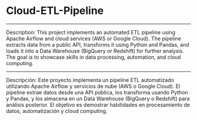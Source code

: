 # Cloud-ETL-Pipeline
------------------------------------------------------
Description:
This project implements an automated ETL pipeline using Apache Airflow and cloud services (AWS or Google Cloud). The pipeline extracts data from a public API, transforms it using Python and Pandas, and loads it into a Data Warehouse (BigQuery or Redshift) for further analysis. The goal is to showcase skills in data processing, automation, and cloud computing.

-------------------------------------------------------
Descripción:
Este proyecto implementa un pipeline ETL automatizado utilizando Apache Airflow y servicios de nube (AWS o Google Cloud). El pipeline extrae datos desde una API pública, los transforma usando Python y Pandas, y los almacena en un Data Warehouse (BigQuery o Redshift) para análisis posterior. El objetivo es demostrar habilidades en procesamiento de datos, automatización y cloud computing.
